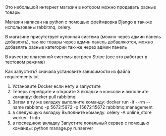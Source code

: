 Это небольшой интернет магазин в котором можно продавать разные товары.

Магазин написан на python с помощью фреймворка Django а так-же использованы rabbitmq, celery.

В магазине присутствует купонная система (можно через админ панель добавлять), так-же товары через админ панель добавляются, можно добавлять разные категории так-же через админ панель

В качестве платежной системы встроен Stripe (все это работает в тестовом режиме)

Как запустить?
сначала установите зависимости из файла requirements.txt
1. Установите Docker если нету и запустите
2. Теперь перейдите и откройте 3 вкладки в консоли и выполните команду: docker pull rabbitmq
3. Затем в ту же вкладку выполните команду: docker run -it --rm --name rabbitmq -p 5672:5672 -p 15672:15672 rabbitmq:management
4. в следующую вкладку Выполните команду: celery -A online_store worker -l info
5. в последнюю вкладку Запустите локальный сервер с помощью команды: python manage.py runserver


